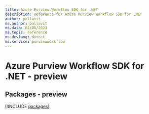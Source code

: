 ```yaml
---
title: Azure Purview Workflow SDK for .NET
description: Reference for Azure Purview Workflow SDK for .NET
author: pallavit
ms.author: pallavit
ms.data: 04/05/2023
ms.topic: reference
ms.devlang: dotnet
ms.service: purviewworkflow
---
```

# Azure Purview Workflow SDK for .NET - preview
## Packages - preview
[!INCLUDE [packages](purview-workflow-index.md)]